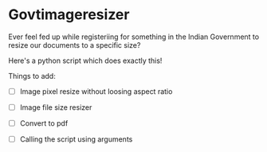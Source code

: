 # Govtimageresizer

Ever feel fed up while registeriing for something in the Indian Government to resize our documents to a specific size?

Here's a python script which does exactly this!

Things to add:

- [ ] Image pixel resize without loosing aspect ratio
- [ ] Image file size resizer
- [ ] Convert to pdf
- [ ] Calling the script using arguments

